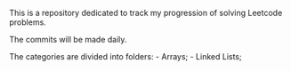 This is a repository dedicated to track my progression of solving Leetcode problems. 

The commits will be made daily. 

The categories are divided into folders:
    - Arrays;
    - Linked Lists;